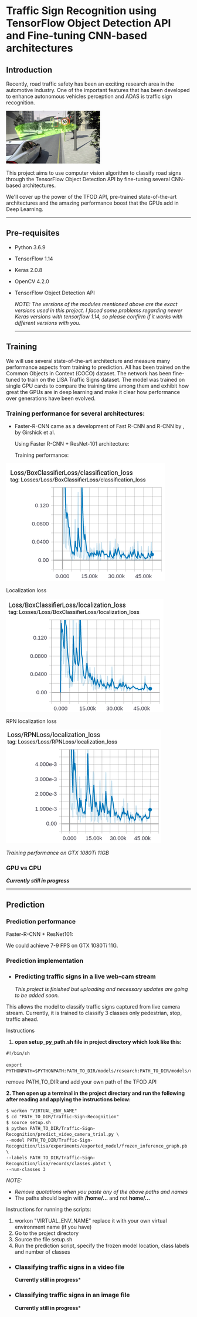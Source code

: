 # Traffic Sign Recognition using TensorFlow Object Detection API and Fine-tuning CNN-based architectures



## Introduction

Recently, road traffic safety has been an exciting research area in the automotive industry. One of the important features that has been developed to enhance autonomous vehicles perception and ADAS is traffic sign recognition. 



<img src="https://github.com/FaroukZidane/Traffic-Sign-Recognition/raw/master/doc/images/intro.jpg" style="zoom: 25%;" />



This project aims to use computer vision algorithm to classify road signs through the TensorFlow Object Detection API by fine-tuning several CNN-based architectures.

We'll cover up the power of the TFOD API, pre-trained state-of-the-art architectures and the amazing performance boost that the GPUs add in Deep Learning.

------



## Pre-requisites

- Python 3.6.9

- TensorFlow 1.14

- Keras 2.0.8

- OpenCV 4.2.0

- TensorFlow Object Detection API

  *NOTE: The versions of the modules mentioned above are the exact versions used in this project. I faced some problems regarding newer Keras versions with tensorflow 1.14, so please confirm if it works with different versions with you.*
  
  ------
  
  

## Training

We will use several state-of-the-art architecture and measure many performance aspects from training to prediction. All has been trained on the Common Objects in Context (COCO) dataset. The network has been fine-tuned to train on the LISA Traffic Signs dataset. The model was trained on single GPU cards to compare the training time among them and exhibit how great the GPUs are in deep learning and make it clear how performance over generations have been evolved.

### Training performance for several architectures:

- Faster-R-CNN came as a development of Fast R-CNN and R-CNN by , by Girshick et al.

  Using Faster R-CNN + ResNet-101 architecture:

  Training performance:



![Classification loss](https://github.com/FaroukZidane/Traffic-Sign-Recognition/raw/master/doc/images/classification_loss.png)

Localization loss

![](https://github.com/FaroukZidane/Traffic-Sign-Recognition/raw/master/doc/images/localization_loss.png)

RPN localization loss

![](https://github.com/FaroukZidane/Traffic-Sign-Recognition/raw/master/doc/images/localizationRPN_loss.png)

*Training performance on GTX 1080Ti 11GB*



### 	GPU vs CPU



***Currently still in progress***

------



## Prediction

### Prediction performance

Faster-R-CNN + ResNet101:

We could achieve 7-9 FPS on GTX 1080Ti 11G.

### Prediction implementation

- ### 	Predicting traffic signs in a live web-cam stream

  *This project is finished but uploading and necessary updates are going to be added soon.*

  

This allows the model to classify traffic signs captured from live camera stream. Currently, it is trained to classify 3 classes only pedestrian, stop, traffic ahead.

Instructions

1. **open setup_py_path.sh file in project directory which look like this:**

```
#!/bin/sh

export PYTHONPATH=$PYTHONPATH:PATH_TO_DIR/models/research:PATH_TO_DIR/models/research/slim
```

remove PATH_TO_DIR and add your own path of the TFOD API

**2. Then open up a terminal in the project directory and run the following after reading and applying the instructions below:**

```
$ workon "VIRTUAL_ENV_NAME"
$ cd "PATH_TO_DIR/Traffic-Sign-Recognition"
$ source setup.sh
$ python PATH_TO_DIR/Traffic-Sign-Recognition/predict_video_camera_trial.py \
--model PATH_TO_DIR/Traffic-Sign-Recognition/lisa/experiments/exported_model/frozen_inference_graph.pb \
--labels PATH_TO_DIR/Traffic-Sign-Recognition/lisa/records/classes.pbtxt \
--num-classes 3
```

*NOTE:*

- *Remove quotations when you paste any of the above paths and names* 
- The paths should begin with **/home/...** and not **home/...**

Instructions for running the scripts:

1. workon "VIRTUAL_ENV_NAME" replace it with your own virtual environment name (if you have)
2. Go to the project directory
3. Source the file setup.sh
4. Run the prediction script, specify the frozen model location, class labels and number of classes



- ### 	Classifying traffic signs in a video file

  **Currently still in progress***

- ### Classifying traffic signs in an image file

  **Currently still in progress***



